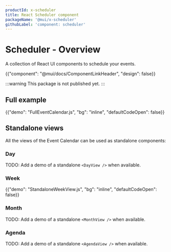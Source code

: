```yaml
---
productId: x-scheduler
title: React Scheduler component
packageName: '@mui/x-scheduler'
githubLabel: 'component: scheduler'
---
```


# Scheduler - Overview

<p class="description">A collection of React UI components to schedule your events. </p>

{{"component": "@mui/docs/ComponentLinkHeader", "design": false}}

:::warning
This package is not published yet.
:::

## Full example

{{"demo": "FullEventCalendar.js", "bg": "inline", "defaultCodeOpen": false}}

## Standalone views

All the views of the Event Calendar can be used as standalone components:

### Day

TODO: Add a demo of a standalone `<DayView />` when available.

### Week

{{"demo": "StandaloneWeekView.js", "bg": "inline", "defaultCodeOpen": false}}

### Month

TODO: Add a demo of a standalone `<MonthView />` when available.

### Agenda

TODO: Add a demo of a standalone `<AgendaView />` when available.

